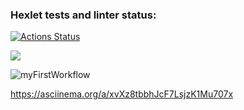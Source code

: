 ### Hexlet tests and linter status:
[![Actions Status](https://github.com/12oprs/java-project-lvl1/workflows/hexlet-check/badge.svg)](https://github.com/12oprs/java-project-lvl1/actions)

<a href="https://codeclimate.com/github/codeclimate/codeclimate/maintainability"><img src="https://api.codeclimate.com/v1/badges/a99a88d28ad37a79dbf6/maintainability" /></a>

![myFirstWorkflow](https://github.com/12oprs/java-project-lvl1/actions/workflows/myFirstWorkflow.yml/badge.svg)

https://asciinema.org/a/xvXz8tbbhJcF7LsjzK1Mu707x
